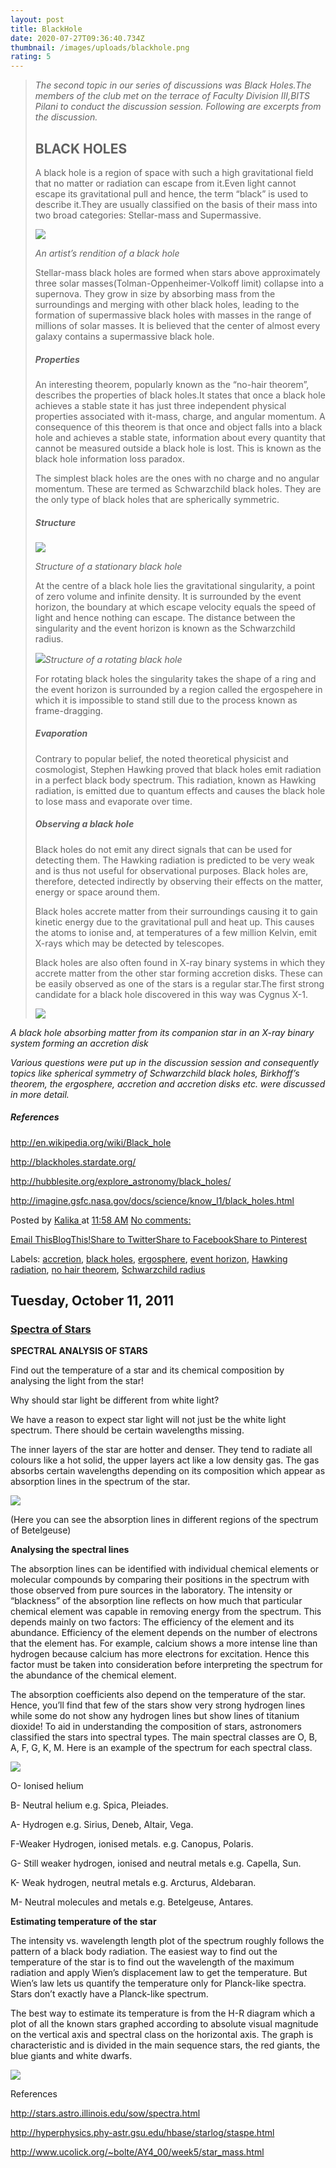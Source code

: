 ```yaml
---
layout: post
title: BlackHole
date: 2020-07-27T09:36:40.734Z
thumbnail: /images/uploads/blackhole.png
rating: 5
---
```

<!--StartFragment-->

> *The second topic in our series of discussions was Black Holes.The members of the club met on the terrace of Faculty Division III,BITS Pilani to conduct the discussion session. Following are excerpts from the discussion.*
>
> ## BLACK HOLES
>
> A black hole is a region of space with such a high gravitational field that no matter or radiation can escape from it.Even light cannot escape its gravitational pull and hence, the term “black” is used to describe it.They are usually classified on the basis of their mass into two broad categories: Stellar-mass and Supermassive.
>
> ![](http://t0.gstatic.com/images?q=tbn:ANd9GcQuWrZamgkz36UZAnvH0gF6_H9QjOPs5tBCiP7YN6CHdfQ3JOk_0g)
>
> *An artist’s rendition of a black hole*
>
> Stellar-mass black holes are formed when stars above approximately three solar masses(Tolman-Oppenheimer-Volkoff limit) collapse into a supernova. They grow in size by absorbing mass from the surroundings and merging with other black holes, leading to the formation of supermassive black holes with masses in the range of millions of solar masses. It is believed that the center of almost every galaxy contains a supermassive black hole.
>
> ##### *Properties*
>
> An interesting theorem, popularly known as the “no-hair theorem”, describes the properties of black holes.It states that once a black hole achieves a stable state it has just three independent physical properties associated with it-mass, charge, and angular momentum. A consequence of this theorem is that once and object falls into a black hole and achieves a stable state, information about every quantity that cannot be measured outside a black hole is lost. This is known as the black hole information loss paradox.
>
> The simplest black holes are the ones with no charge and no angular momentum. These are termed as Schwarzchild black holes. They are the only type of black holes that are spherically symmetric.
>
> ##### *Structure*
>
> ![](http://www.etsu.edu/physics/bsmith/blackholes/basicsm.gif)
>
> *Structure of a stationary black hole*
>
> At the centre of a black hole lies the gravitational singularity, a point of zero volume and infinite density. It is surrounded by the event horizon, the boundary at which escape velocity equals the speed of light and hence nothing can escape. The distance between the singularity and the event horizon is known as the Schwarzchild radius.
>
> ![](http://www.astronomycafe.net/qadir/BHkerr.gif)*Structure of a rotating black hole*
>
> For rotating black holes the singularity takes the shape of a ring and the event horizon is surrounded by a region called the ergospehere in which it is impossible to stand still due to the process known as frame-dragging.
>
> ##### *Evaporation*
>
> Contrary to popular belief, the noted theoretical physicist and cosmologist, Stephen Hawking proved that black holes emit radiation in a perfect black body spectrum. This radiation, known as Hawking radiation, is emitted due to quantum effects and causes the black hole to lose mass and evaporate over time.
>
> ##### *Observing a black hole*
>
> Black holes do not emit any direct signals that can be used for detecting them. The Hawking radiation is predicted to be very weak and is thus not useful for observational purposes. Black holes are, therefore, detected indirectly by observing their effects on the matter, energy or space around them.
>
> Black holes accrete matter from their surroundings causing it to gain kinetic energy due to the gravitational pull and heat up. This causes the atoms to ionise and, at temperatures of a few million Kelvin, emit X-rays which may be detected by telescopes.
>
> Black holes are also often found in X-ray binary systems in which they accrete matter from the other star forming accretion disks. These can be easily observed as one of the stars is a regular star.The first strong candidate for a black hole discovered in this way was Cygnus X-1.
>
> ![](http://farm4.static.flickr.com/3253/2709490052_0c0265165e.jpg)

*A black hole absorbing matter from its companion star in an X-ray binary system forming an accretion disk*



*Various questions were put up in the discussion session and consequently topics like spherical symmetry of Schwarzchild black holes, Birkhoff’s theorem, the ergosphere, accretion and accretion disks etc. were discussed in more detail.*

##### *References*

<http://en.wikipedia.org/wiki/Black_hole>

<http://blackholes.stardate.org/>

<http://hubblesite.org/explore_astronomy/black_holes/>

<http://imagine.gsfc.nasa.gov/docs/science/know_l1/black_holes.html>

Posted by [Kalika ](https://www.blogger.com/profile/03070166022929957202 "author profile")at [11:58 AM](http://astroclub-bitspilani.blogspot.com/2011/11/black-holes.html "permanent link") [No comments:](http://astroclub-bitspilani.blogspot.com/2011/11/black-holes.html#comment-form)

[Email This](https://www.blogger.com/share-post.g?blogID=478622982292892974&postID=5293169188925872164&target=email "Email This")[BlogThis!](https://www.blogger.com/share-post.g?blogID=478622982292892974&postID=5293169188925872164&target=blog "BlogThis!")[Share to Twitter](https://www.blogger.com/share-post.g?blogID=478622982292892974&postID=5293169188925872164&target=twitter "Share to Twitter")[Share to Facebook](https://www.blogger.com/share-post.g?blogID=478622982292892974&postID=5293169188925872164&target=facebook "Share to Facebook")[Share to Pinterest](https://www.blogger.com/share-post.g?blogID=478622982292892974&postID=5293169188925872164&target=pinterest "Share to Pinterest")

Labels: [accretion](http://astroclub-bitspilani.blogspot.com/search/label/accretion), [black holes](http://astroclub-bitspilani.blogspot.com/search/label/black%20holes), [ergosphere](http://astroclub-bitspilani.blogspot.com/search/label/ergosphere), [event horizon](http://astroclub-bitspilani.blogspot.com/search/label/event%20horizon), [Hawking radiation](http://astroclub-bitspilani.blogspot.com/search/label/Hawking%20radiation), [no hair theorem](http://astroclub-bitspilani.blogspot.com/search/label/no%20hair%20theorem), [Schwarzchild radius](http://astroclub-bitspilani.blogspot.com/search/label/Schwarzchild%20radius)

## Tuesday, October 11, 2011

[](<>)

### [Spectra of Stars](http://astroclub-bitspilani.blogspot.com/2011/10/spectra-of-stars.html)









**SPECTRAL ANALYSIS OF STARS**

Find out the temperature of a star and its chemical composition by analysing the light from the star!

Why should star light be different from white light?

We have a reason to expect star light will not just be the white light spectrum. There should be certain wavelengths missing.

The inner layers of the star are hotter and denser. They tend to radiate all colours like a hot solid, the upper layers act like a low density gas. The gas absorbs certain wavelengths depending on its composition which appear as absorption lines in the spectrum of the star.

![](http://2.bp.blogspot.com/-quNggzV7CK4/TpSsBtnpf1I/AAAAAAAAAA4/fsA5A_AL6OU/s320/spectrum%252C%2Bbetelguese.jpg)

(Here you can see the absorption lines in different regions of the spectrum of Betelgeuse)

**Analysing the spectral lines**

The absorption lines can be identified with individual chemical elements or molecular compounds by comparing their positions in the spectrum with those observed from pure sources in the laboratory. The intensity or “blackness” of the absorption line reflects on how much that particular chemical element was capable in removing energy from the spectrum. This depends mainly on two factors: The efficiency of the element and its abundance. Efficiency of the element depends on the number of electrons that the element has. For example, calcium shows a more intense line than hydrogen because calcium has more electrons for excitation. Hence this factor must be taken into consideration before interpreting the spectrum for the abundance of the chemical element.

The absorption coefficients also depend on the temperature of the star. Hence, you’ll find that few of the stars show very strong hydrogen lines while some do not show any hydrogen lines but show lines of titanium dioxide! To aid in understanding the composition of stars, astronomers classified the stars into spectral types. The main spectral classes are O, B, A, F, G, K, M. Here is an example of the spectrum for each spectral class.

![](http://1.bp.blogspot.com/-jGwgZtdFxjE/TpSsgaxlZyI/AAAAAAAAABE/1LaSFbl28KU/s320/spectra.jpg)

O- Ionised helium

B- Neutral helium e.g. Spica, Pleiades.

A- Hydrogen e.g. Sirius, Deneb, Altair, Vega.

F-Weaker Hydrogen, ionised metals. e.g. Canopus, Polaris.

G- Still weaker hydrogen, ionised and neutral metals e.g. Capella, Sun.

K- Weak hydrogen, neutral metals e.g. Arcturus, Aldebaran.

M- Neutral molecules and metals e.g. Betelgeuse, Antares.

**Estimating temperature of the star**

The intensity vs. wavelength length plot of the spectrum roughly follows the pattern of a black body radiation. The easiest way to find out the temperature of the star is to find out the wavelength of the maximum radiation and apply Wien’s displacement law to get the temperature. But Wien’s law lets us quantify the temperature only for Planck-like spectra. Stars don’t exactly have a Planck-like spectrum.

The best way to estimate its temperature is from the H-R diagram which a plot of all the known stars graphed according to absolute visual magnitude on the vertical axis and spectral class on the horizontal axis. The graph is characteristic and is divided in the main sequence stars, the red giants, the blue giants and white dwarfs.

![](http://2.bp.blogspot.com/-m2mjpXc2B8Y/TpSspWFas-I/AAAAAAAAABQ/HnzGxnUzfFw/s320/hr%2Bdiagram.jpg)



References

<http://stars.astro.illinois.edu/sow/spectra.html>

<http://hyperphysics.phy-astr.gsu.edu/hbase/starlog/staspe.html>

<http://www.ucolick.org/~bolte/AY4_00/week5/star_mass.html>

<!--EndFragment-->